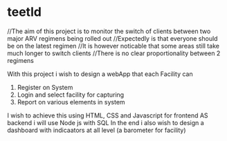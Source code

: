 # teetld

//The aim of this project is to monitor the switch of clients between two major ARV regimens being rolled out
//Expectedly is that everyone should be on the latest regimen
//It is however noticable that some areas still take much longer to switch clients
//There is no clear proportionality between 2 regimens

With this project i wish to design a webApp that each Facility can
1. Register on System
2. Login and select facility for capturing
3. Report on various elements in system

I wish to achieve this using HTML, CSS and Javascript for frontend
AS backend i will use Node js with SQL
In the end i also wish to design a dashboard with indicaators at all level (a barometer for facility)
